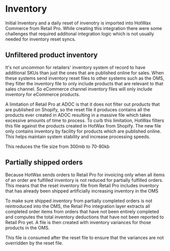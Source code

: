 # Inventory

Initial Inventory and a daily reset of invenotry is imported into HotWax Commerce from Retail Pro. While creating this integration there were some challenges that required additonal integration logic which is not usually needed for inventory reset syncs.

## Unfiltered product inventory
It's not uncommon for retailers' inventory system of record to have additional SKUs than just the ones that are published online for sales. When these systems send inventory reset files to other systems such as the OMS, they filter the inventory file to only include products that are relevant to that sales channel. So eCommerce channel inventory files will only include inventory for eCommerce products.

A limitation of Retail Pro at ADOC is that it does not filter out products that are published on Shopify, so the reset file it produces contains all the products ever created in ADOC resulting in a massive file which takes excessive amounts of time to process. To curb this limitation, HotWax filters this file against the products created in HotWax from Shopify. The new file only contains inventory by facility for products which are published online. This helps maintain system stability and increase processing speeds.

This reduces the file size from 300mb to 70-80kb


## Partially shipped orders
Because HotWax sends orders to Retail Pro for invoicing only when all items of an order are fulfilled inventory is not reduced for partially fulfilled orders. This means that the reset inventory file from Retail Pro includes inventory that has already been shipped artificially increasing inventory in the OMS

To make sure shipped inventory from partially completed orders is not reintroduced into the OMS, the Retail Pro integration layer extracts all completed order items from orders that have not been entirely completed and computes the total inventory deductions that have not been reported to Retail Pro yet. A file is then created with inventory variances for those products in the OMS.

This file is consumed after the reset file to ensure that the variances are not overridden by the reset file.